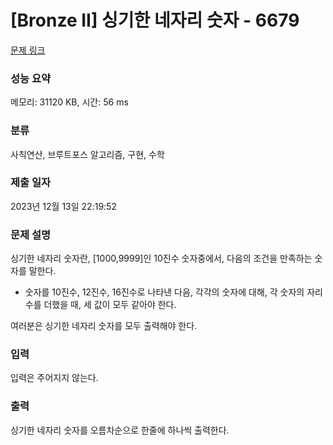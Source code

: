 # [Bronze II] 싱기한 네자리 숫자 - 6679 

[문제 링크](https://www.acmicpc.net/problem/6679) 

### 성능 요약

메모리: 31120 KB, 시간: 56 ms

### 분류

사칙연산, 브루트포스 알고리즘, 구현, 수학

### 제출 일자

2023년 12월 13일 22:19:52

### 문제 설명

<p>싱기한 네자리 숫자란, [1000,9999]인 10진수 숫자중에서,  다음의 조건을 만족하는 숫자를 말한다.</p>

<ul>
	<li>숫자를 10진수, 12진수, 16진수로 나타낸 다음, 각각의 숫자에 대해, 각 숫자의 자리수를 더했을 때, 세 값이 모두 같아야 한다.</li>
</ul>

<p>여러분은 싱기한 네자리 숫자를 모두 출력해야 한다.</p>

### 입력 

 <p>입력은 주어지지 않는다.</p>

### 출력 

 <p>싱기한 네자리 숫자를 오름차순으로 한줄에 하나씩 출력한다.</p>

